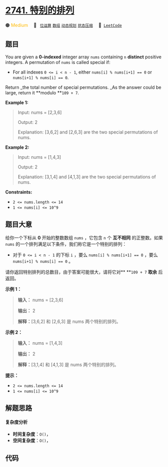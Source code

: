 # [2741. 特别的排列](https://leetcode.com/problems/special-permutations)

🟠 <font color=#ffb800>Medium</font>&emsp; 🔖&ensp; [`位运算`](/leetcode/outline/tag/bit-manipulation.md) [`数组`](/leetcode/outline/tag/array.md) [`动态规划`](/leetcode/outline/tag/dynamic-programming.md) [`状态压缩`](/leetcode/outline/tag/bitmask.md)&emsp; 🔗&ensp;[`LeetCode`](https://leetcode.com/problems/special-permutations)


## 题目

You are given a **0-indexed**  integer array `nums` containing `n`
**distinct** positive integers. A permutation of `nums` is called special if:

  * For all indexes `0 <= i < n - 1`, either `nums[i] % nums[i+1] == 0` or `nums[i+1] % nums[i] == 0`.

Return _the total number of special permutations.  _As the answer could be
large, return it **modulo  **`109 + 7`.



**Example 1:**

> Input: nums = [2,3,6]
> 
> Output: 2
> 
> Explanation: [3,6,2] and [2,6,3] are the two special permutations of nums.

**Example 2:**

> Input: nums = [1,4,3]
> 
> Output: 2
> 
> Explanation: [3,1,4] and [4,1,3] are the two special permutations of nums.

**Constraints:**

  * `2 <= nums.length <= 14`
  * `1 <= nums[i] <= 10^9`


## 题目大意

给你一个下标从 **0**  开始的整数数组 `nums` ，它包含 `n` 个 **互不相同**  的正整数。如果 `nums`
的一个排列满足以下条件，我们称它是一个特别的排列：

  * 对于 `0 <= i < n - 1` 的下标 `i` ，要么 `nums[i] % nums[i+1] == 0` ，要么 `nums[i+1] % nums[i] == 0` 。

请你返回特别排列的总数目，由于答案可能很大，请将它对** **`109 + 7` **取余**  后返回。



**示例 1：**

> 
> 
> 
> 
> 
> **输入：** nums = [2,3,6]
> 
> **输出：** 2
> 
> **解释：**[3,6,2] 和 [2,6,3] 是 nums 两个特别的排列。
> 
> 

**示例 2：**

> 
> 
> 
> 
> 
> **输入：** nums = [1,4,3]
> 
> **输出：** 2
> 
> **解释：**[3,1,4] 和 [4,1,3] 是 nums 两个特别的排列。
> 
> 



**提示：**

  * `2 <= nums.length <= 14`
  * `1 <= nums[i] <= 10^9`


## 解题思路

#### 复杂度分析

- **时间复杂度**：`O()`，
- **空间复杂度**：`O()`，

## 代码

```javascript

```